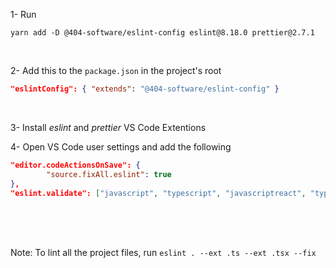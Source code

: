 1- Run 
```console 
yarn add -D @404-software/eslint-config eslint@8.18.0 prettier@2.7.1
```
</br>

2- Add this to the `package.json` in the project's root 
```json
"eslintConfig": { "extends": "@404-software/eslint-config" }
```
</br>

3- Install *eslint* and *prettier* VS Code Extentions
</br>

4- Open VS Code user settings and add the following
</br>


```json
"editor.codeActionsOnSave": {
		"source.fixAll.eslint": true
},
"eslint.validate": ["javascript", "typescript", "javascriptreact", "typescriptreact"]
```

</br>
</br>
</br>

Note: To lint all the project files, run `eslint . --ext .ts --ext .tsx --fix`
